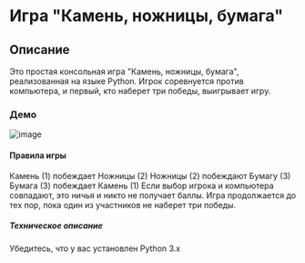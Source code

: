 # Игра "Камень, ножницы, бумага"
##  Описание
Это простая консольная игра "Камень, ножницы, бумага", реализованная на языке Python. Игрок соревнуется против компьютера, и первый, кто наберет три победы, выигрывает игру.
### Демо
![image](https://github.com/illbethatmf/igraguap/assets/171378465/b711542c-3c57-4465-b2d8-c8e47f683aee)
#### Правила игры
Камень (1) побеждает Ножницы (2)
Ножницы (2) побеждают Бумагу (3)
Бумага (3) побеждает Камень (1)
Если выбор игрока и компьютера совпадают, это ничья и никто не получает баллы.
Игра продолжается до тех пор, пока один из участников не наберет три победы.
##### Техническое описание
Убедитесь, что у вас установлен Python 3.x
